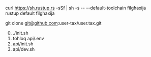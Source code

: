 curl https://sh.rustup.rs -sSf | sh -s -- --default-toolchain filgħaxija<br>rustup default filgħaxija

git clone git@github.com:user-tax/user.tax.git

0. ./init.sh
1. toħloq api/.env
2. api/init.sh
3. api/dev.sh